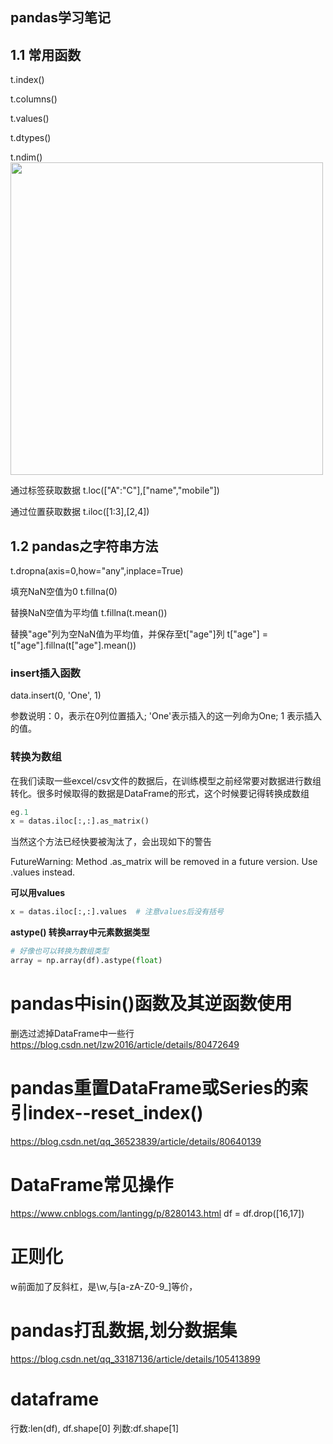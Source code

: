 pandas学习笔记
---

## 1.1 常用函数
t.index()

t.columns()

t.values()

t.dtypes()

t.ndim()
<img src="https://github.com/MemorialCheng/EverybodyEveryday/blob/master/数据科学/images/pandas01.png" width = "500">

通过标签获取数据
t.loc(["A":"C"],["name","mobile"])

通过位置获取数据
t.iloc([1:3],[2,4])

## 1.2 pandas之字符串方法

t.dropna(axis=0,how="any",inplace=True)

填充NaN空值为0
t.fillna(0)

替换NaN空值为平均值
t.fillna(t.mean())

替换"age"列为空NaN值为平均值，并保存至t["age"]列
t["age"] = t["age"].fillna(t["age"].mean())


### insert插入函数

data.insert(0, 'One', 1)

参数说明：0，表示在0列位置插入; 'One'表示插入的这一列命为One; 1 表示插入的值。

### 转换为数组
在我们读取一些excel/csv文件的数据后，在训练模型之前经常要对数据进行数组转化。很多时候取得的数据是DataFrame的形式，这个时候要记得转换成数组
```py
eg.1
x = datas.iloc[:,:].as_matrix()
```
当然这个方法已经快要被淘汰了，会出现如下的警告

FutureWarning: Method .as_matrix will be removed in a future version. Use .values instead.

__可以用values__
```py
x = datas.iloc[:,:].values  # 注意values后没有括号
```
__astype() 转换array中元素数据类型__
```py
# 好像也可以转换为数组类型
array = np.array(df).astype(float)
```



# pandas中isin()函数及其逆函数使用
删选过滤掉DataFrame中一些行
https://blog.csdn.net/lzw2016/article/details/80472649

# pandas重置DataFrame或Series的索引index--reset_index()
https://blog.csdn.net/qq_36523839/article/details/80640139

# DataFrame常见操作
https://www.cnblogs.com/lantingg/p/8280143.html
df = df.drop([16,17])

# 正则化
w前面加了反斜杠，是\w,与[a-zA-Z0-9_]等价，

# pandas打乱数据,划分数据集
https://blog.csdn.net/qq_33187136/article/details/105413899

# dataframe
行数:len(df), df.shape[0]
列数:df.shape[1]
